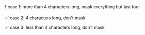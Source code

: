 ❗ case 1: more than 4 characters long, mask everything but last four

✅ case 2: 4 characters long, don't mask

✅ case 3: less than 4 characters long, don't mask